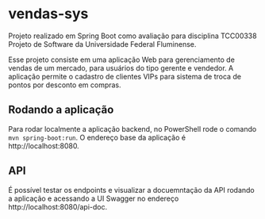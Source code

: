 # vendas-sys
Projeto realizado em Spring Boot como avaliação para disciplina TCC00338 Projeto de Software da Universidade Federal Fluminense.

Esse projeto consiste em uma aplicação Web para gerenciamento de vendas de um mercado, para usuários do tipo gerente e vendedor. A aplicação permite o cadastro de clientes VIPs para sistema de troca de pontos por desconto em compras.

## Rodando a aplicação

Para rodar localmente a aplicação backend, no PowerShell rode o comando `mvn spring-boot:run`. O endereço base da aplicação é http://localhost:8080.

## API

É possível testar os endpoints e visualizar a docuemntação da API rodando a aplicação e acessando a UI Swagger no endereço http://localhost:8080/api-doc.
